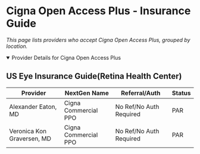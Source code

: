 # Cigna Open Access Plus - Insurance Guide

*This page lists providers who accept Cigna Open Access Plus, grouped by location.*

<details open><summary>Provider Details for Cigna Open Access Plus</summary>

## US Eye Insurance Guide(Retina Health Center)

| Provider | NextGen Name | Referral/Auth | Status |
|----------|-------------|--------------|--------|
| Alexander Eaton, MD | Cigna Commercial PPO | No Ref/No Auth Required | PAR |
| Veronica Kon Graversen, MD | Cigna Commercial PPO | No Ref/No Auth Required | PAR |

</details>

